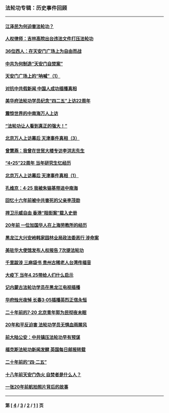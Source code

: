 ### 法轮功专辑：历史事件回顾
---
#### [江泽民为何迫害法轮功？](../../pages/nf5793/n13876324.md?03220430) 
#### [人权律师：吉林高院出台违法文件打压法轮功](../../pages/nf5793/n13825665.md?03220430) 
#### [36位西人：在天安门广场上为自由而战](../../pages/nf5793/n13390029.md?03220430) 
#### [中共为何制造“天安门自焚案”](../../pages/nf5793/n13183270.md?03220430) 
#### [天安门广场上的“呐喊”（1）](../../pages/nf5793/n13105277.md?03220430) 
#### [对抗中共假新闻 中国人成功插播真相](../../pages/nf5793/n12910618.md?03220430) 
#### [美华府法轮功学员纪念“四二五”上访22周年](../../pages/nf5793/n12904445.md?03220430) 
#### [震惊世界的中南海万人上访](../../pages/nf5793/n12903976.md?03220430) 
#### [“法轮功让人看到真正的强大！”](../../pages/nf5793/n12903195.md?03220430) 
#### [北京万人上访幕后 天津事件真相（3）](../../pages/nf5793/n12902807.md?03220430) 
#### [曾慧燕：我曾在世贸大楼专访李洪志先生](../../pages/nf5793/n12898729.md?03220430) 
#### [“4•25”22周年 当年研究生忆经历](../../pages/nf5793/n12894152.md?03220430) 
#### [北京万人上访幕后 天津事件真相（1）](../../pages/nf5793/n12885174.md?03220430) 
#### [孔维京：4·25 我被朱镕基带进中南海](../../pages/nf5793/n12864987.md?03220430) 
#### [回忆十六年前被中共害死的父亲李茂勋](../../pages/nf5793/n12880270.md?03220430) 
#### [捍卫示威自由 香港“阻街案”载入史册](../../pages/nf5793/n12811245.md?03220430) 
#### [20年前 一位加国华人在上海劳教所的经历](../../pages/nf5793/n12707932.md?03220430) 
#### [黑龙江大兴安岭韩家园林业局政法委恶行 涉命案](../../pages/nf5793/n12622815.md?03220430) 
#### [美驻华大使馆发布人权报告 7次提法轮功](../../pages/nf5793/n12520541.md?03220430) 
#### [千里跋涉 三麻袋书 贵州古稀老人台湾传福音](../../pages/nf5793/n12198750.md?03220430) 
#### [大疫下 当年4.25带给人们什么启示](../../pages/nf5793/n12058565.md?03220430) 
#### [记内蒙古法轮功学员在黑龙江电视插播](../../pages/nf5793/n11699194.md?03220430) 
#### [华府烛光夜悼 长春3·05插播英烈正信永恒](../../pages/nf5793/n11397432.md?03220430) 
#### [二十年前的7·20 北京青年郭为民彻夜未眠](../../pages/nf5793/n11354195.md?03220430) 
#### [20年和平反迫害 法轮功学员无惧血雨腥风](../../pages/nf5793/n11348279.md?03220430) 
#### [前大陆公安：中共镇压法轮功早有预谋](../../pages/nf5793/n11352168.md?03220430) 
#### [福克斯法轮功新闻发酵  英国每日邮报转载](../../pages/nf5793/n11285952.md?03220430) 
#### [二十年前的“四·二五”](../../pages/nf5793/n11207639.md?03220430) 
#### [十八年前天安门伪火 自焚者是什么人？](../../pages/nf5793/n10996556.md?03220430) 
#### [一张20年前航拍照片背后的故事](../../pages/nf5793/n10693797.md?03220430) 

---
#### 第 [ [4](./4.md?03220430) / [3](./3.md?03220430) / [2](./2.md?03220430) / [1](./1.md?03220430) ] 页
